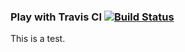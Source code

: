 ### Play with Travis CI [![Build Status](https://travis-ci.org/7even/play-with-travis.svg?branch=master)](https://travis-ci.org/7even/play-with-travis)

This is a test.
